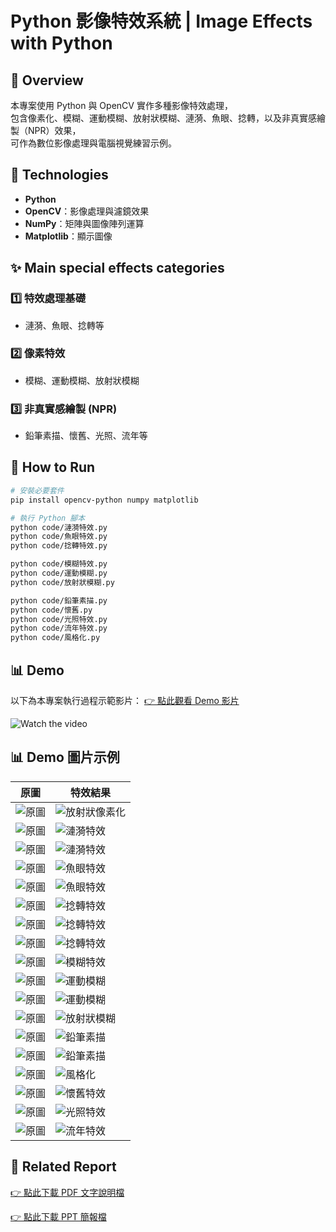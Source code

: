 # Python 影像特效系統 | Image Effects with Python

## 📌 Overview
本專案使用 Python 與 OpenCV 實作多種影像特效處理，  
包含像素化、模糊、運動模糊、放射狀模糊、漣漪、魚眼、捻轉，以及非真實感繪製（NPR）效果，  
可作為數位影像處理與電腦視覺練習示例。


## 🧰 Technologies
- **Python**
- **OpenCV**：影像處理與濾鏡效果
- **NumPy**：矩陣與圖像陣列運算
- **Matplotlib**：顯示圖像


## ✨ Main special effects categories
### 1️⃣ 特效處理基礎
- 漣漪、魚眼、捻轉等

### 2️⃣ 像素特效
- 模糊、運動模糊、放射狀模糊

### 3️⃣ 非真實感繪製 (NPR)
- 鉛筆素描、懷舊、光照、流年等

## 📂 How to Run
```bash
# 安裝必要套件
pip install opencv-python numpy matplotlib

# 執行 Python 腳本
python code/漣漪特效.py
python code/魚眼特效.py
python code/捻轉特效.py

python code/模糊特效.py
python code/運動模糊.py
python code/放射狀模糊.py

python code/鉛筆素描.py
python code/懷舊.py
python code/光照特效.py
python code/流年特效.py
python code/風格化.py
```

## 📊 Demo
以下為本專案執行過程示範影片：
[👉 點此觀看 Demo 影片](https://drive.google.com/file/d/1WSdk_P8cQOyDvhP1AAoJEKsUPD1LzJbW/view?usp=sharing)

![Watch the video](images/demo_cover.png)


## 📊 Demo 圖片示例

| 原圖 | 特效結果 |
|------|-----------|
| ![原圖](images/input_sample_1.png) | ![放射狀像素化](images/effect_result_1.png) |
| ![原圖](images/input_sample_2.png) | ![漣漪特效](images/effect_result_2-1.png) |
| ![原圖](images/input_sample_2.png) | ![漣漪特效](images/effect_result_2-2.png) |
| ![原圖](images/input_sample_3.png) | ![魚眼特效](images/effect_result_3-1.png) |
| ![原圖](images/input_sample_3.png) | ![魚眼特效](images/effect_result_3-2.png) |
| ![原圖](images/input_sample_4.png) | ![捻轉特效](images/effect_result_4-1.png) |
| ![原圖](images/input_sample_4.png) | ![捻轉特效](images/effect_result_4-2.png) |
| ![原圖](images/input_sample_4.png) | ![捻轉特效](images/effect_result_4-3.png) |
| ![原圖](images/input_sample_5.png) | ![模糊特效](images/effect_result_5.png) |
| ![原圖](images/input_sample_6.png) | ![運動模糊](images/effect_result_6-1.png) |
| ![原圖](images/input_sample_6.png) | ![運動模糊](images/effect_result_6-2.png) |
| ![原圖](images/input_sample_7.png) | ![放射狀模糊](images/effect_result_7-1.png) |
| ![原圖](images/input_sample_8.png) | ![鉛筆素描](images/effect_result_8-1.png) |
| ![原圖](images/input_sample_8.png) | ![鉛筆素描](images/effect_result_8-2.png) |
| ![原圖](images/input_sample_8.png) | ![風格化](images/effect_result_8-3.png) | |
| ![原圖](images/input_sample_7.png) | ![懷舊特效](images/effect_result_7-2.png) |
| ![原圖](images/input_sample_7.png) | ![光照特效](images/effect_result_7-3.png) |
| ![原圖](images/input_sample_7.png) | ![流年特效](images/effect_result_7-4.png) |


## 📄 Related Report
[👉 點此下載 PDF 文字說明檔](./report_word.pdf)

[👉 點此下載 PPT 簡報檔](./report_ppt.pdf)
